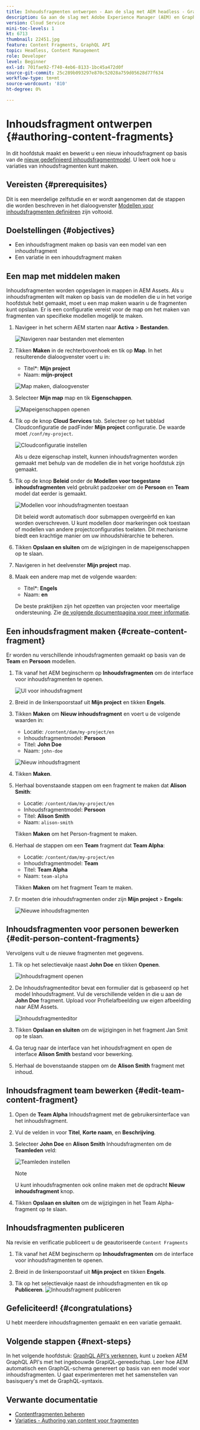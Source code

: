 ```yaml
---
title: Inhoudsfragmenten ontwerpen - Aan de slag met AEM headless - GraphQL
description: Ga aan de slag met Adobe Experience Manager (AEM) en GraphQL. Maak en bewerk een nieuw inhoudsfragment op basis van een inhoudsfragmentmodel. Leer hoe u variaties van inhoudsfragmenten maakt.
version: Cloud Service
mini-toc-levels: 1
kt: 6713
thumbnail: 22451.jpg
feature: Content Fragments, GraphQL API
topic: Headless, Content Management
role: Developer
level: Beginner
exl-id: 701fae92-f740-4eb6-8133-1bc45a472d0f
source-git-commit: 25c289b093297e870c52028a759d05628d77f634
workflow-type: tm+mt
source-wordcount: '810'
ht-degree: 0%

---
```


# Inhoudsfragment ontwerpen {#authoring-content-fragments}

In dit hoofdstuk maakt en bewerkt u een nieuw inhoudsfragment op basis van de [nieuw gedefinieerd inhoudsfragmentmodel](./content-fragment-models.md). U leert ook hoe u variaties van inhoudsfragmenten kunt maken.

## Vereisten {#prerequisites}

Dit is een meerdelige zelfstudie en er wordt aangenomen dat de stappen die worden beschreven in het dialoogvenster [Modellen voor inhoudsfragmenten definiëren](./content-fragment-models.md) zijn voltooid.

## Doelstellingen {#objectives}

* Een inhoudsfragment maken op basis van een model van een inhoudsfragment
* Een variatie in een inhoudsfragment maken

## Een map met middelen maken

Inhoudsfragmenten worden opgeslagen in mappen in AEM Assets. Als u inhoudsfragmenten wilt maken op basis van de modellen die u in het vorige hoofdstuk hebt gemaakt, moet u een map maken waarin u de fragmenten kunt opslaan. Er is een configuratie vereist voor de map om het maken van fragmenten van specifieke modellen mogelijk te maken.

1. Navigeer in het scherm AEM starten naar **Activa** > **Bestanden**.

   ![Navigeren naar bestanden met elementen](assets/author-content-fragments/navigate-assets-files.png)

1. Tikken **Maken** in de rechterbovenhoek en tik op **Map**. In het resulterende dialoogvenster voert u in:

   * Titel*: **Mijn project**
   * Naam: **mijn-project**

   ![Map maken, dialoogvenster](assets/author-content-fragments/create-folder-dialog.png)

1. Selecteer **Mijn map** map en tik **Eigenschappen**.

   ![Mapeigenschappen openen](assets/author-content-fragments/open-folder-properties.png)

1. Tik op de knop **Cloud Services** tab. Selecteer op het tabblad Cloudconfiguratie de padFinder **Mijn project** configuratie. De waarde moet `/conf/my-project`.

   ![Cloudconfiguratie instellen](assets/author-content-fragments/set-cloud-config-my-project.png)

   Als u deze eigenschap instelt, kunnen inhoudsfragmenten worden gemaakt met behulp van de modellen die in het vorige hoofdstuk zijn gemaakt.

1. Tik op de knop **Beleid** onder de **Modellen voor toegestane inhoudsfragmenten** veld gebruikt padzoeker om de **Persoon** en **Team** model dat eerder is gemaakt.

   ![Modellen voor inhoudsfragmenten toestaan](assets/author-content-fragments/allowed-content-fragment-models.png)

   Dit beleid wordt automatisch door submappen overgeërfd en kan worden overschreven. U kunt modellen door markeringen ook toestaan of modellen van andere projectconfiguraties toelaten. Dit mechanisme biedt een krachtige manier om uw inhoudshiërarchie te beheren.

1. Tikken **Opslaan en sluiten** om de wijzigingen in de mapeigenschappen op te slaan.

1. Navigeren in het deelvenster **Mijn project** map.

1. Maak een andere map met de volgende waarden:

   * Titel*: **Engels**
   * Naam: **en**

   De beste praktijken zijn het opzetten van projecten voor meertalige ondersteuning. Zie [de volgende documentpagina voor meer informatie](https://experienceleague.adobe.com/docs/experience-manager-cloud-service/content/assets/admin/translate-assets.html).


## Een inhoudsfragment maken {#create-content-fragment}

Er worden nu verschillende inhoudsfragmenten gemaakt op basis van de **Team** en **Persoon** modellen.

1. Tik vanaf het AEM beginscherm op **Inhoudsfragmenten** om de interface voor inhoudsfragmenten te openen.

   ![UI voor inhoudsfragment](assets/author-content-fragments/cf-fragment-ui.png)

1. Breid in de linkerspoorstaaf uit **Mijn project** en tikken **Engels**.
1. Tikken **Maken** om **Nieuw inhoudsfragment** en voert u de volgende waarden in:

   * Locatie: `/content/dam/my-project/en`
   * Inhoudsfragmentmodel: **Persoon**
   * Titel: **John Doe**
   * Naam: `john-doe`

   ![Nieuw inhoudsfragment](assets/author-content-fragments/new-content-fragment-john-doe.png)
1. Tikken **Maken**.
1. Herhaal bovenstaande stappen om een fragment te maken dat **Alison Smith**:

   * Locatie: `/content/dam/my-project/en`
   * Inhoudsfragmentmodel: **Persoon**
   * Titel: **Alison Smith**
   * Naam: `alison-smith`

   Tikken **Maken** om het Person-fragment te maken.

1. Herhaal de stappen om een **Team** fragment dat **Team Alpha**:

   * Locatie: `/content/dam/my-project/en`
   * Inhoudsfragmentmodel: **Team**
   * Titel: **Team Alpha**
   * Naam: `team-alpha`

   Tikken **Maken** om het fragment Team te maken.

1. Er moeten drie inhoudsfragmenten onder zijn **Mijn project** > **Engels**:

   ![Nieuwe inhoudsfragmenten](assets/author-content-fragments/new-content-fragments.png)

## Inhoudsfragmenten voor personen bewerken {#edit-person-content-fragments}

Vervolgens vult u de nieuwe fragmenten met gegevens.

1. Tik op het selectievakje naast **John Doe** en tikken **Openen**.

   ![Inhoudsfragment openen](assets/author-content-fragments/open-fragment-for-editing.png)

1. De Inhoudsfragmenteditor bevat een formulier dat is gebaseerd op het model Inhoudsfragment. Vul de verschillende velden in die u aan de **John Doe** fragment. Upload voor Profielafbeelding uw eigen afbeelding naar AEM Assets.

   ![Inhoudsfragmenteditor](assets/author-content-fragments/content-fragment-editor-jd.png)

1. Tikken **Opslaan en sluiten** om de wijzigingen in het fragment Jan Smit op te slaan.
1. Ga terug naar de interface van het inhoudsfragment en open de interface **Alison Smith** bestand voor bewerking.
1. Herhaal de bovenstaande stappen om de **Alison Smith** fragment met inhoud.

## Inhoudsfragment team bewerken {#edit-team-content-fragment}

1. Open de **Team Alpha** Inhoudsfragment met de gebruikersinterface van het inhoudsfragment.
1. Vul de velden in voor **Titel**, **Korte naam**, en **Beschrijving**.
1. Selecteer **John Doe** en **Alison Smith** Inhoudsfragmenten om de **Teamleden** veld:

   ![Teamleden instellen](assets/author-content-fragments/select-team-members.png)

   >[!NOTE]
   >
   >U kunt inhoudsfragmenten ook online maken met de opdracht **Nieuw inhoudsfragment** knop.

1. Tikken **Opslaan en sluiten** om de wijzigingen in het Team Alpha- fragment op te slaan.

## Inhoudsfragmenten publiceren

Na revisie en verificatie publiceert u de geautoriseerde `Content Fragments`

1. Tik vanaf het AEM beginscherm op **Inhoudsfragmenten** om de interface voor inhoudsfragmenten te openen.

1. Breid in de linkerspoorstaaf uit **Mijn project** en tikken **Engels**.

1. Tik op het selectievakje naast de inhoudsfragmenten en tik op **Publiceren**.
   ![Inhoudsfragment publiceren](assets/author-content-fragments/publish-content-fragment.png)

## Gefeliciteerd! {#congratulations}

U hebt meerdere inhoudsfragmenten gemaakt en een variatie gemaakt.

## Volgende stappen {#next-steps}

In het volgende hoofdstuk: [GraphQL API&#39;s verkennen](explore-graphql-api.md), kunt u zoeken AEM GraphQL API&#39;s met het ingebouwde GrapiQL-gereedschap. Leer hoe AEM automatisch een GraphQL-schema genereert op basis van een model voor inhoudsfragmenten. U gaat experimenteren met het samenstellen van basisquery&#39;s met de GraphQL-syntaxis.

## Verwante documentatie

* [Contentfragmenten beheren](https://experienceleague.adobe.com/docs/experience-manager-cloud-service/content/assets/content-fragments/content-fragments-managing.html)
* [Variaties - Authoring van content voor fragmenten](https://experienceleague.adobe.com/docs/experience-manager-cloud-service/content/assets/content-fragments/content-fragments-variations.html)

